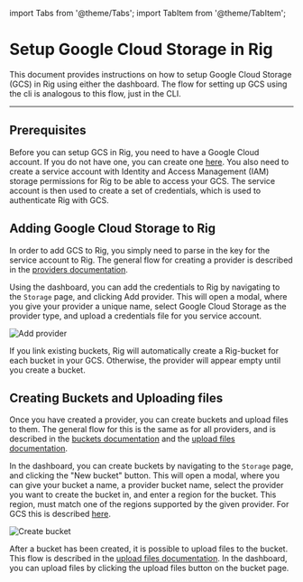 
import Tabs from '@theme/Tabs';
import TabItem from '@theme/TabItem';

# Setup Google Cloud Storage in Rig
This document provides instructions on how to setup Google Cloud Storage (GCS) in Rig using either the dashboard. The flow for setting up GCS using the cli is analogous to this flow, just in the CLI.

<hr class="solid" />

## Prerequisites
Before you can setup GCS in Rig, you need to have a Google Cloud account. If you do not have one, you can create one [here](https://cloud.google.com).
You also need to create a service account with Identity and Access Management (IAM) storage permissions for Rig to be able to access your GCS. The service account is then used to create a set of credentials, which is used to authenticate Rig with GCS.

## Adding Google Cloud Storage to Rig
In order to add GCS to Rig, you simply need to parse in the key for the service account to Rig. The general flow for creating a provider is described in the [providers documentation](/docs/storage/providers.md). 

Using the dashboard, you can add the credentials to Rig by navigating to the `Storage` page, and clicking Add provider. This will open a modal, where you give your provider a unique name, select Google Cloud Storage as the provider type, and upload a credentials file for you service account. 

![Add provider](/img/storage/gcs_add_provider.png "Add provider")

If you link existing buckets, Rig will automatically create a Rig-bucket for each bucket in your GCS. Otherwise, the provider will appear empty until you create a bucket. 

## Creating Buckets and Uploading files
Once you have created a provider, you can create buckets and upload files to them. The general flow for this is the same as for all providers, and is described in the [buckets documentation](/docs/storage/buckets.md) and the [upload files documentation](/docs/storage/uploading-objects.md).

In the dashboard, you can create buckets by navigating to the `Storage` page, and clicking the "New bucket" button. This will open a modal, where you can give your bucket a name, a provider bucket name, select the provider you want to create the bucket in, and enter a region for the bucket. This region, must match one of the regions supported by the given provider. For GCS this is described [here](https://cloud.google.com/storage/docs/locations).

![Create bucket](/img/storage/gcs_create_bucket.png "Create bucket")

After a bucket has been created, it is possible to upload files to the bucket. This flow is described in the [upload files documentation](/docs/storage/uploading-objects.md). In the dashboard, you can upload files by clicking the upload files button on the bucket page.
